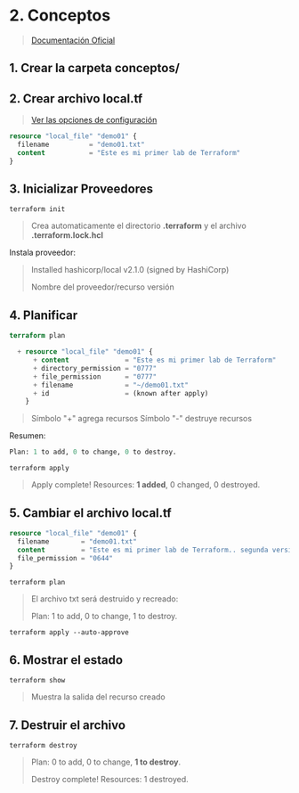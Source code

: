 # 2. Conceptos <!-- omit in TOC -->



> [Documentación Oficial](https://www.terraform.io/cli/commands)


## 1. Crear la carpeta conceptos/

## 2. Crear archivo local.tf

> [Ver las opciones de configuración](https://registry.terraform.io/providers/hashicorp/local/latest/docs/resources/file)


```tf
resource "local_file" "demo01" {
  filename          = "demo01.txt"
  content           = "Este es mi primer lab de Terraform"
}
```

## 3. Inicializar Proveedores

```vim
terraform init
```

> Crea automaticamente el directorio **.terraform** y el archivo **.terraform.lock.hcl**

Instala proveedor:
>  Installed hashicorp/local v2.1.0 (signed by HashiCorp)
>
> Nombre del proveedor/recurso versión

## 4. Planificar
```tf
terraform plan
```

```tf
  + resource "local_file" "demo01" {
      + content              = "Este es mi primer lab de Terraform"
      + directory_permission = "0777"
      + file_permission      = "0777"
      + filename             = "~/demo01.txt"
      + id                   = (known after apply)
    }
```
 > Símbolo "+" agrega recursos
 > Símbolo "-" destruye recursos

Resumen:

```tf
Plan: 1 to add, 0 to change, 0 to destroy.
```


```vim
terraform apply
```
> Apply complete! Resources: **1 added**, 0 changed, 0 destroyed.


## 5. Cambiar el archivo local.tf

```tf
resource "local_file" "demo01" {
  filename        = "demo01.txt"
  content         = "Este es mi primer lab de Terraform.. segunda versión"
  file_permission = "0644"
}
```

```vim
terraform plan
```

> El archivo txt será destruido y recreado:
>
> Plan: 1 to add, 0 to change, 1 to destroy.

```vim
terraform apply --auto-approve
```

## 6. Mostrar el estado

```vim
terraform show
```

> Muestra la salida del recurso creado

## 7. Destruir el archivo

```vim
terraform destroy
```
> Plan: 0 to add, 0 to change, **1 to destroy**.
>
> Destroy complete! Resources: 1 destroyed.
